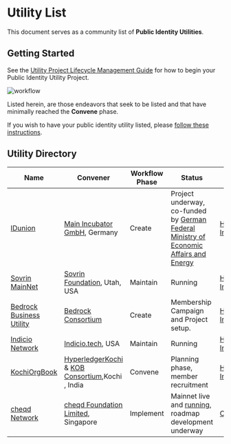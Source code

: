 # Utility List
This document serves as a community list of **Public Identity Utilities**.

## Getting Started
See the [Utility Project Lifecycle Management Guide](./workflow/UTILITY_WORKFLOW.md) for how to begin your Public Identity Utility Project.

![workflow](https://github.com/trustoverip/utility-foundry-wg/raw/master/workflow/img/workflow-swimlanes.png)

Listed herein, are those endeavors that seek to be listed and that have minimally reached the **Convene** phase.

If you wish to have your public identity utility listed, please [follow these instructions](https://github.com/trustoverip/utility-foundry-wg/blob/master/workflow/UTILITY_WORKFLOW.md#utility-projects).

## Utility Directory

| Name | Convener | Workflow Phase | Status | Layer 1 Tech | Support TIPs |
| --- | --- | --- | --- | --- | --- |
| [IDunion](https://www.pressebox.de/pressemitteilung/esatus-ag/SSI-for-Germany-Consortium-starts-decentralized-identity-network/boxid/1020932) | [Main Incubator GmbH](https://main-incubator.com/en/home), Germany | Create| Project underway, co-funded by [German Federal Ministry of Economic Affairs and Energy](https://www.bmwi.de/Navigation/EN/Home/home.html)  | [Hyperledger Indy](https://www.hyperledger.org/use/hyperledger-indy) | TBD |
| [Sovrin MainNet](https://www.sovrin.org) | [Sovrin Foundation](https://www.sovrin.org), Utah, USA | Maintain |Running | [Hyperledger Indy](https://www.hyperledger.org/use/hyperledger-indy) | [SaturnV](https://github.com/trustoverip/technical-stack-wg/blob/master/_proposals/saturn-v-tip.md) |
| [Bedrock Business Utility](https://bedrock-consortium.github.io/bbu-gf/) | [Bedrock Consortium](https://bedrockconsortium.org/) | Create| Membership Campaign and Project setup. | [Hyperledger Indy](https://www.hyperledger.org/use/hyperledger-indy) | [SaturnV](https://github.com/trustoverip/technical-stack-wg/blob/master/_proposals/saturn-v-tip.md) |
| [Indicio Network ](https://indicio.tech/indicio-testnet) | [Indicio.tech](https://indicio.tech), USA | Maintain | Running | [Hyperledger Indy](https://www.hyperledger.org/use/hyperledger-indy) | [SaturnV](https://github.com/trustoverip/technical-stack-wg/blob/master/_proposals/saturn-v-tip.md) |
| [KochiOrgBook](https://thekochiorgbook.github.io/KochiOrgBook/)| [HyperledgerKochi](https://github.com/hyperledgerkochi) & [KOB Consortium](https://thekochiorgbook.github.io/KochiOrgBook/),Kochi , India | Convene | Planning phase, member recruitment | [Hyperledger Indy](https://www.hyperledger.org/use/hyperledger-indy) | TBD |
| [cheqd Network](https://explorer.cheqd.io/validators)| [cheqd Foundation Limited](https://www.cheqd.io/), Singapore | Implement | Mainnet live and [running](https://explorer.cheqd.io/blocks), roadmap development underway | [Cosmos](https://cosmos.network/) | TBD |
